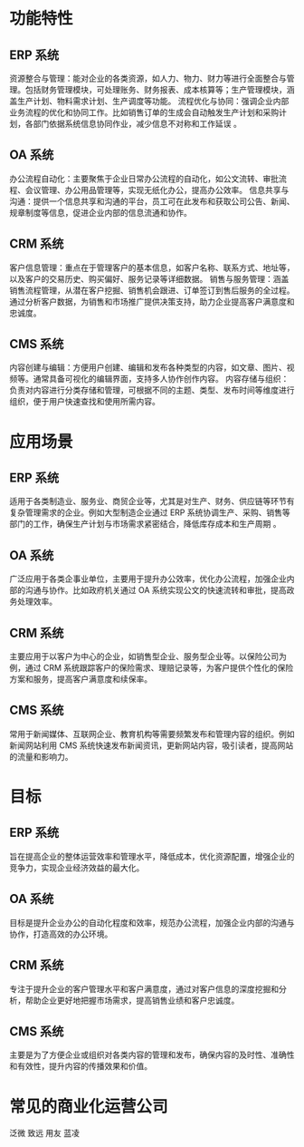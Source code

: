 # 功能特性
## ERP 系统
资源整合与管理：能对企业的各类资源，如人力、物力、财力等进行全面整合与管理。包括财务管理模块，可处理账务、财务报表、成本核算等；生产管理模块，涵盖生产计划、物料需求计划、生产调度等功能。
流程优化与协同：强调企业内部业务流程的优化和协同工作。比如销售订单的生成会自动触发生产计划和采购计划，各部门依据系统信息协同作业，减少信息不对称和工作延误 。
## OA 系统
办公流程自动化：主要聚焦于企业日常办公流程的自动化，如公文流转、审批流程、会议管理、办公用品管理等，实现无纸化办公，提高办公效率。
信息共享与沟通：提供一个信息共享和沟通的平台，员工可在此发布和获取公司公告、新闻、规章制度等信息，促进企业内部的信息流通和协作。
## CRM 系统
客户信息管理：重点在于管理客户的基本信息，如客户名称、联系方式、地址等，以及客户的交易历史、购买偏好、服务记录等详细数据。
销售与服务管理：涵盖销售流程管理，从潜在客户挖掘、销售机会跟进、订单签订到售后服务的全过程。通过分析客户数据，为销售和市场推广提供决策支持，助力企业提高客户满意度和忠诚度。
## CMS 系统
内容创建与编辑：方便用户创建、编辑和发布各种类型的内容，如文章、图片、视频等。通常具备可视化的编辑界面，支持多人协作创作内容。
内容存储与组织：负责对内容进行分类存储和管理，可根据不同的主题、类型、发布时间等维度进行组织，便于用户快速查找和使用所需内容。

# 应用场景
## ERP 系统
适用于各类制造业、服务业、商贸企业等，尤其是对生产、财务、供应链等环节有复杂管理需求的企业。例如大型制造企业通过 ERP 系统协调生产、采购、销售等部门的工作，确保生产计划与市场需求紧密结合，降低库存成本和生产周期 。
## OA 系统
广泛应用于各类企事业单位，主要用于提升办公效率，优化办公流程，加强企业内部的沟通与协作。比如政府机关通过 OA 系统实现公文的快速流转和审批，提高政务处理效率。
## CRM 系统
主要应用于以客户为中心的企业，如销售型企业、服务型企业等。以保险公司为例，通过 CRM 系统跟踪客户的保险需求、理赔记录等，为客户提供个性化的保险方案和服务，提高客户满意度和续保率。
## CMS 系统
常用于新闻媒体、互联网企业、教育机构等需要频繁发布和管理内容的组织。例如新闻网站利用 CMS 系统快速发布新闻资讯，更新网站内容，吸引读者，提高网站的流量和影响力。

# 目标
## ERP 系统
旨在提高企业的整体运营效率和管理水平，降低成本，优化资源配置，增强企业的竞争力，实现企业经济效益的最大化。
## OA 系统
目标是提升企业办公的自动化程度和效率，规范办公流程，加强企业内部的沟通与协作，打造高效的办公环境。
## CRM 系统
专注于提升企业的客户管理水平和客户满意度，通过对客户信息的深度挖掘和分析，帮助企业更好地把握市场需求，提高销售业绩和客户忠诚度。
## CMS 系统
主要是为了方便企业或组织对各类内容的管理和发布，确保内容的及时性、准确性和有效性，提升内容的传播效果和价值。

# 常见的商业化运营公司
泛微
致远
用友
蓝凌